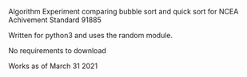 Algorithm Experiment comparing bubble sort and quick sort for NCEA Achivement Standard 91885 

Written for python3 and uses the random module.

No requirements to download

Works as of March 31 2021
